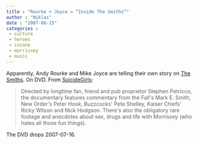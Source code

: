 ```yaml
---
title : "Rourke + Joyce = “Inside The Smiths”"
author : "Niklas"
date : "2007-06-15"
categories : 
 - culture
 - heroes
 - insane
 - morrissey
 - music
---
```


Apparently, Andy Rourke and Mike Joyce are telling their own story on [The Smiths](http://en.wikipedia.org/wiki/The_Smiths). On DVD. From [SuicideGirls](http://suicidegirls.com/news/music/21652):

> Directed by longtime fan, friend and pub proprietor Stephen Petricco, the documentary features commentary from the Fall's Mark E. Smith, New Order's Peter Hook, Buzzcocks' Pete Shelley, Kaiser Chiefs' Ricky Wilson and Nick Hodgson. There's also the obligatory rare footage and anecdotes about sex, drugs and life with Morrissey (who hates all those fun things).

The DVD drops 2007-07-16.
